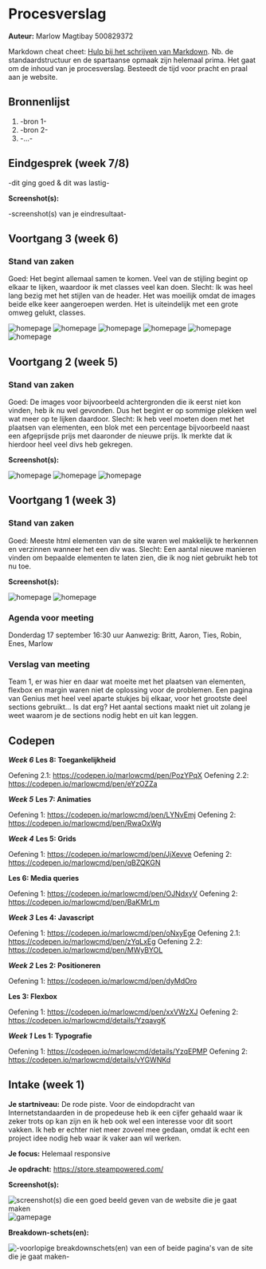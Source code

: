 # Procesverslag
**Auteur:** Marlow Magtibay 500829372

Markdown cheat cheet: [Hulp bij het schrijven van Markdown](https://github.com/adam-p/markdown-here/wiki/Markdown-Cheatsheet). Nb. de standaardstructuur en de spartaanse opmaak zijn helemaal prima. Het gaat om de inhoud van je procesverslag. Besteedt de tijd voor pracht en praal aan je website.



## Bronnenlijst
1. -bron 1-
2. -bron 2-
3. -...-



## Eindgesprek (week 7/8)

-dit ging goed & dit was lastig-

**Screenshot(s):**

-screenshot(s) van je eindresultaat-



## Voortgang 3 (week 6)

### Stand van zaken

Goed: Het begint allemaal samen te komen. Veel van de stijling begint 
op elkaar te lijken, waardoor ik met classes veel kan doen.
Slecht: Ik was heel lang bezig met het stijlen van de header. Het was
moeilijk omdat de images beide elke keer aangeroepen werden. Het is
uiteindelijk met een grote omweg gelukt, classes.

![homepage](images/homepage_voortgang3.png)
![homepage](images/homepage_voortgang3.2.png)
![homepage](images/homepage_voortgang3.3.png)
![homepage](images/gamepage_voortgang3.png)
![homepage](images/gamepage_voortgang3.2.png)
![homepage](images/gamepage_voortgang3.3.png)

## Voortgang 2 (week 5)

### Stand van zaken

Goed: De images voor bijvoorbeeld achtergronden die ik eerst niet kon
vinden, heb ik nu wel gevonden. Dus het begint er op sommige plekken wel
wat meer op te lijken daardoor.
Slecht: Ik heb veel moeten doen met het plaatsen van elementen, een blok
met een percentage bijvoorbeeld naast een afgeprijsde prijs met daaronder
de nieuwe prijs. Ik merkte dat ik hierdoor heel veel divs heb gekregen.

**Screenshot(s):**

![homepage](images/homepage_voortgang2.png)
![homepage](images/homepage_voortgang2.2.png)
![homepage](images/homepage_voortgang2.3.png)

## Voortgang 1 (week 3)

### Stand van zaken

Goed: Meeste html elementen van de site waren wel makkelijk te herkennen
en verzinnen wanneer het een div was.
Slecht: Een aantal nieuwe manieren vinden om bepaalde elementen te laten
zien, die ik nog niet gebruikt heb tot nu toe.

**Screenshot(s):**

![homepage](images/homepage_week1.png)
![homepage](images/gamepage_week1.png)

### Agenda voor meeting

Donderdag 17 september 16:30 uur
Aanwezig: Britt, Aaron, Ties, Robin, Enes, Marlow

### Verslag van meeting
Team 1, er was hier en daar wat moeite met het plaatsen van elementen,
flexbox en margin waren niet de oplossing voor de problemen.
Een pagina van Genius met heel veel aparte stukjes bij elkaar, voor het
grootste deel sections gebruikt... Is dat erg? Het aantal sections maakt
niet uit zolang je weet waarom je de sections nodig hebt en uit kan leggen.

## Codepen

***Week 6***
**Les 8: Toegankelijkheid**

Oefening 2.1: https://codepen.io/marlowcmd/pen/PozYPqX
Oefening 2.2: https://codepen.io/marlowcmd/pen/eYzOZZa

***Week 5***
**Les 7: Animaties**

Oefening 1: https://codepen.io/marlowcmd/pen/LYNvEmj
Oefening 2: https://codepen.io/marlowcmd/pen/RwaOxWg

***Week 4***
**Les 5: Grids**

Oefening 1: https://codepen.io/marlowcmd/pen/JjXevve
Oefening 2: https://codepen.io/marlowcmd/pen/qBZQKGN 

**Les 6: Media queries**

Oefening 1: https://codepen.io/marlowcmd/pen/OJNdxyV
Oefening 2: https://codepen.io/marlowcmd/pen/BaKMrLm

***Week 3***
**Les 4: Javascript**

Oefening 1: https://codepen.io/marlowcmd/pen/oNxyEge
Oefening 2.1: https://codepen.io/marlowcmd/pen/zYqLxEg
Oefening 2.2: https://codepen.io/marlowcmd/pen/MWyBYOL

***Week 2***
**Les 2: Positioneren**

Oefening 1: https://codepen.io/marlowcmd/pen/dyMdOro

**Les 3: Flexbox**

Oefening 1: https://codepen.io/marlowcmd/pen/xxVWzXJ
Oefening 2: https://codepen.io/marlowcmd/details/YzqavgK

***Week 1***
**Les 1: Typografie**

Oefening 1: https://codepen.io/marlowcmd/details/YzqEPMP
Oefening 2: https://codepen.io/marlowcmd/details/vYGWNKd

## Intake (week 1)

**Je startniveau:** De rode piste. Voor de eindopdracht van Internetstandaarden in de propedeuse heb ik een cijfer gehaald waar ik zeker trots op kan zijn en ik heb ook wel een interesse voor dit soort vakken. Ik heb er echter niet meer zoveel mee gedaan, omdat ik echt een project idee nodig heb waar ik vaker aan wil werken.

**Je focus:** Helemaal responsive


**Je opdracht:** https://store.steampowered.com/

**Screenshot(s):**

![screenshot(s) die een goed beeld geven van de website die je gaat maken](images/steamhome.png)
![gamepage](images/steamgame.png)

**Breakdown-schets(en):**

![-voorlopige breakdownschets(en) van een of beide pagina's van de site die je gaat maken-](images/steamsketch.png)
